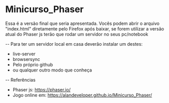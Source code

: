 # Minicurso_Phaser

Essa é a versão final que seria apresentada. Vocês podem abrir o arquivo "index.html" diretamente pelo Firefox após baixar, se forem utilizar a versão atual do Phaser js terão que rodar um servidor no seus pc/notebook

-- Para ter um servidor local em casa deverão instalar um destes:

- live-server
- browsersync
- Pelo próprio github
- ou qualquer outro modo que conheça


-- Referências

- Phaser js: https://phaser.io/
- Jogo online em: https://alandeveloper.github.io/Minicurso_Phaser/
